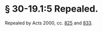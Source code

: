 # § 30-19.1:5 Repealed.

<p>Repealed by Acts 2000, cc. <a href='http://lis.virginia.gov/cgi-bin/legp604.exe?001+ful+CHAP0825'>825</a> and <a href='http://lis.virginia.gov/cgi-bin/legp604.exe?001+ful+CHAP0833'>833</a>.</p>
